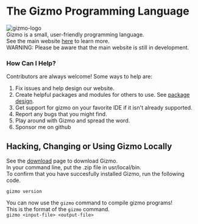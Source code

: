 # The Gizmo Programming Language
![gizmo-logo](https://user-images.githubusercontent.com/76635411/117458638-7f045b80-af18-11eb-8bbe-33fb328ea454.png)  
Gizmo is a small, user-friendly programming language.  
See the main website [here](https://ellder054.github.io/gizmolang/) to learn more.  
WARNING: Please be aware that the main website is still in development.

### How Can I Help?
Contributors are always welcome! Some ways to help are:  
1. Fix issues and help design our website.  
2. Create helpful packages and modules for others to use. See [package design](https://ellder054.github.io/gizmolang/packages.html).  
3. Get support for gizmo on your favorite IDE if it isn't already supported.  
4. Report any bugs that you might find.  
5. Play around with Gizmo and spread the word.
6. Sponsor me on github

## Hacking, Changing or Using Gizmo Locally
See the <a href="https://github.com/ellder054/gizmolang/install">download</a> page to download Gizmo.  
In your command line, put the .zip file in usr/local/bin.  
To confirm that you have succesfully installed Gizmo, run the following code.
```shell
gizmo version
```

You can now use the `gizmo` command to compile gizmo programs!  
This is the format of the `gizmo` command.  
`gizmo <input-file> <output-file>`
